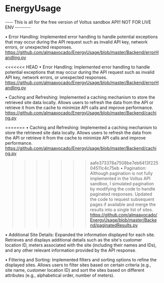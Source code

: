 # EnergyUsage

---- This is all for the free version of Voltus sandbox API!! NOT FOR LIVE ENV  -------- 

• Error Handling: Implemented error handling to handle potential exceptions that may occur during the API request such as invalid API key, network errors, or unexpected responses. https://github.com/almaavocado/EnergyUsage/blob/master/Backend/errorHandling.py

<<<<<<< HEAD
• Error Handling: Implemented error handling to handle potential exceptions that may occur during the API request such as invalid API key, network errors, or unexpected responses. https://github.com/almaavocado/EnergyUsage/blob/master/Backend/errorHandling.py

• Caching and Refreshing: Implemented a caching mechanism to store the retrieved site data locally. Allows users to refresh the data from the API or retrieve it from the cache to minimize API calls and improve performance.  https://github.com/almaavocado/EnergyUsage/blob/master/Backend/caching.py

=======
• Caching and Refreshing: Implemented a caching mechanism to store the retrieved site data locally. Allows users to refresh the data from the API or retrieve it from the cache to minimize API calls and improve performance.  https://github.com/almaavocado/EnergyUsage/blob/master/Backend/caching.py

>>>>>>> aafe373378a7508be7eb6413f22504511c4c75eb
• Pagination: Although pagination is not fully implemented in the Voltus API sandbox, I simulated pagination by modifying the code to handle paginated responses. Updated the code to request subsequent pages if available and merge the results into a single list of sites.  https://github.com/almaavocado/EnergyUsage/blob/master/Backend/paginatedResults.py

• Additional Site Details: Expanded the information displayed for each site. Retrieves and displays additional details such as the site's customer location ID, meters associated with the site (including their names and IDs), and any other relevant information provided by the API response.

• Filtering and Sorting: Implemented filters and sorting options to refine the displayed sites. Allows users to filter sites based on certain criteria (e.g., site name, customer location ID) and sort the sites based on different attributes (e.g., alphabetical order, number of meters).

